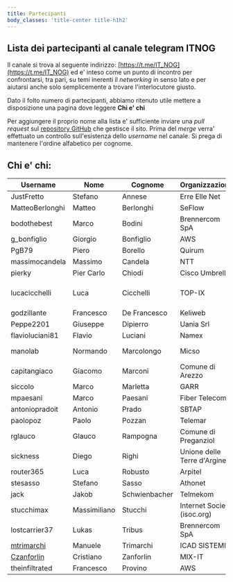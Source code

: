 ```yaml
---
title: Partecipanti 
body_classes: 'title-center title-h1h2'
---
```


## Lista dei partecipanti al canale telegram ITNOG

Il canale si trova al seguente indirizzo: [https://t.me/IT_NOG](https://t.me/IT_NOG) ed e' inteso come un punto di incontro per confrontarsi, tra pari, su temi inerenti il *networking* in senso lato e per aiutarsi anche solo semplicemente a trovare l'interlocutore giusto.

Dato il folto numero di partecipanti, abbiamo ritenuto utile mettere a disposizione una pagina dove leggere **Chi e' chi**

Per aggiungere il proprio nome alla lista e' sufficiente inviare una *pull request* sul [repository GitHub](https://github.com/stucchimax/ITNOG-Telegram-Wiki/) che gestisce il sito. Prima del *merge* verra' effettuato un controllo sull'esistenza dello *username* nel canale. Si prega di mantenere l'ordine alfabetico per cognome.


## Chi e' chi:

| Username | Nome | Cognome |Organizzazione| ASN |
|----------|------|---------|-----|-----|
|JustFretto| Stefano | Annese | Erre Elle Net |  [AS47406](https://www.peeringdb.com/asn/47406) |
|MatteoBerlonghi | Matteo | Berlonghi | SeFlow | [AS49367](https://www.seflow.net/) |
|bodothebest| Marco | Bodini | Brennercom SpA | [AS20811](https://www.peeringdb.com/asn/20811) |
|g_bonfiglio | Giorgio | Bonfiglio | AWS | AS16509 |
|PgB79| Piero | Borello | Quirum | |
|massimocandela | Massimo | Candela | NTT| [AS2914](https://www.gin.ntt.net/) |
|pierky | Pier Carlo | Chiodi | Cisco Umbrella | AS36692 |
|lucacicchelli | Luca | Cicchelli | TOP-IX | AS25309, AS41364, AS209631 |
|godzillante | Francesco | De Francesco | Keliweb | [AS202675](https://www.peeringdb.com/asn/202675) |
|Peppe2201 | Giuseppe | Dipierro | Uania Srl | [AS207905](https://www.uania.com/)|
|flavioluciani81 | Flavio | Luciani | Namex | [AS24796](https://www.namex.it) |
|manolab| Normando | Marcolongo | Micso | AS21034, AS205005 |
|capitangiaco| Giacomo | Marconi | Comune di Arezzo | |
|siccolo| Marco | Marletta | GARR | [AS137](http://as137.peeringdb.com/)|
|mpaesani| Marco | Paesani | Fiber Telecom | [AS41327](https://as41327.peeringdb.com)|
|antoniopradoit | Antonio | Prado | SBTAP | [AS59715](https://as59715.net) |
|paolopoz | Paolo | Pozzan | Telemar | [AS13097](https://www.peeringdb.com/net/8782) |
|rglauco| Glauco | Rampogna | Comune di Preganziol | |
|sickness| Diego | Righi | Unione delle Terre d'Argine | |
|router365| Luca | Robusto | Arpitel | |
|stesasso| Stefano | Sasso | Athonet | |
|jack| Jakob | Schwienbacher | Telmekom | [AS49088](https://www.telmekom.net) |
|stucchimax | Massimiliano | Stucchi |Internet Society (isoc.org)| [AS58280](https://as58280.peeringdb.com)|
|lostcarrier37| Lukas | Tribus | Brennercom SpA | [AS20811](https://www.peeringdb.com/asn/20811) |
|[mtrimarchi](https://t.me/mtrimarchi)| Manuele | Trimarchi | ICAD SISTEMI | |
|[Czanforlin](https://t.me/Czanforlin)| Cristiano | Zanforlin | MIX-IT | 16004 |
|theinfiltrated | Francesco | Provino | AWS | AS16509 |


